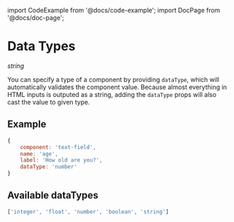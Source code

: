 import CodeExample from '@docs/code-example';
import DocPage from '@docs/doc-page';

<DocPage>

# Data Types

*string*

 You can specify a type of a component by providing `dataType`, which will automatically validates the component value.
Because almost everything in HTML inputs is outputed as a string, adding the `dataType` props will also cast the value to given type.

## Example

```jsx
{
    component: 'text-field',
    name: 'age',
    label: 'How old are you?',
    dataType: 'number'
}
```

## Available dataTypes

 ```jsx
['integer', 'float', 'number', 'boolean', 'string']
```
<CodeExample source="components/data-types-example" mode="preview" />

</DocPage>
